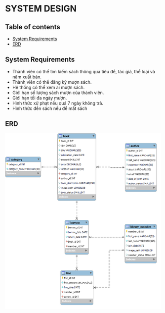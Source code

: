 # SYSTEM DESIGN

## Table of contents

- [System Requirements](#system-requirements)
- [ERD](#erd)

## System Requirements

- Thành viên có thể tìm kiếm sách thông qua tiêu đề, tác giả, thể loại và năm xuất bản.
- Thành viên có thể đăng ký mượn sách.
- Hệ thống có thể xem ai mượn sách.
- Giới hạn số lượng sách mượn của thành viên.
- Giới hạn tối đa ngày mượn.
- Hình thức xử phạt nếu quá 7 ngày không trả.
- Hình thức đền sách nếu để mất sách

## ERD

![alt img](/assets/erd_library.png)

